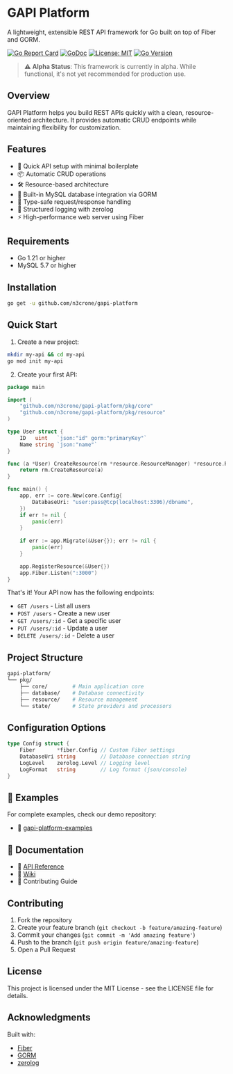 # GAPI Platform

A lightweight, extensible REST API framework for Go built on top of Fiber and GORM.

[![Go Report Card](https://goreportcard.com/badge/github.com/n3crone/gapi-platform)](https://goreportcard.com/report/github.com/n3crone/gapi-platform)
[![GoDoc](https://godoc.org/github.com/n3crone/gapi-platform?status.svg)](https://godoc.org/github.com/n3crone/gapi-platform)
[![License: MIT](https://img.shields.io/badge/License-MIT-yellow.svg)](https://opensource.org/licenses/MIT)
[![Go Version](https://img.shields.io/badge/Go-%3E%3D%201.21-blue)](https://go.dev/)


> ⚠️ **Alpha Status**: This framework is currently in alpha. While functional, it's not yet recommended for production use.

## Overview

GAPI Platform helps you build REST APIs quickly with a clean, resource-oriented architecture. It provides automatic CRUD endpoints while maintaining flexibility for customization.

## Features

- 🚀 Quick API setup with minimal boilerplate
- 📦 Automatic CRUD operations
- 🛠 Resource-based architecture
- 🔌 Built-in MySQL database integration via GORM
- 🎯 Type-safe request/response handling
- 📝 Structured logging with zerolog
- ⚡ High-performance web server using Fiber

## Requirements

- Go 1.21 or higher
- MySQL 5.7 or higher

## Installation

```bash
go get -u github.com/n3crone/gapi-platform
```

## Quick Start

1. Create a new project:

```bash
mkdir my-api && cd my-api
go mod init my-api
```

2. Create your first API:

```go
package main

import (
    "github.com/n3crone/gapi-platform/pkg/core"
    "github.com/n3crone/gapi-platform/pkg/resource"
)

type User struct {
    ID   uint   `json:"id" gorm:"primaryKey"`
    Name string `json:"name"`
}

func (a *User) CreateResource(rm *resource.ResourceManager) *resource.Resource {
    return rm.CreateResource(a)
}

func main() {
    app, err := core.New(core.Config{
        DatabaseUri: "user:pass@tcp(localhost:3306)/dbname",
    })
    if err != nil {
        panic(err)
    }
    
    if err := app.Migrate(&User{}); err != nil {
        panic(err)
    }

    app.RegisterResource(&User{})
    app.Fiber.Listen(":3000")
}
```

That's it! Your API now has the following endpoints:

- `GET /users` - List all users
- `POST /users` - Create a new user
- `GET /users/:id` - Get a specific user
- `PUT /users/:id` - Update a user
- `DELETE /users/:id` - Delete a user

## Project Structure

```bash
gapi-platform/
└── pkg/
    ├── core/        # Main application core
    ├── database/    # Database connectivity
    ├── resource/    # Resource management
    └── state/       # State providers and processors
```

## Configuration Options

```go
type Config struct {
    Fiber       *fiber.Config // Custom Fiber settings
    DatabaseUri string        // Database connection string
    LogLevel    zerolog.Level // Logging level
    LogFormat   string        // Log format (json/console)
}
```

## 🚧 Examples

For complete examples, check our demo repository:

- 🚧 [gapi-platform-examples](https://github.com/n3crone/gapi-platform-examples)

## 🚧 Documentation

- 🚧 [API Reference](https://godoc.org/github.com/n3crone/gapi-platform)
- 🚧 [Wiki](https://github.com/n3crone/gapi-platform/wiki)
- 🚧 Contributing Guide

## Contributing

1. Fork the repository
2. Create your feature branch (`git checkout -b feature/amazing-feature`)
3. Commit your changes (`git commit -m 'Add amazing feature'`)
4. Push to the branch (`git push origin feature/amazing-feature`)
5. Open a Pull Request

## License

This project is licensed under the MIT License - see the LICENSE file for details.

## Acknowledgments

Built with:

- [Fiber](https://github.com/gofiber/fiber)
- [GORM](https://gorm.io)
- [zerolog](https://github.com/rs/zerolog)
